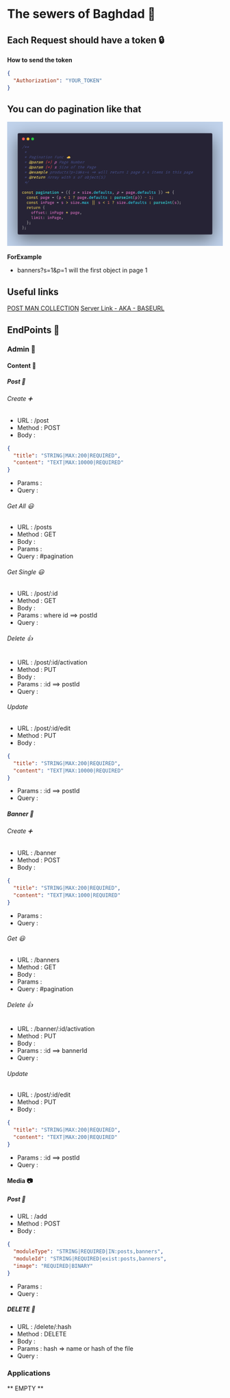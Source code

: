 # The sewers of Baghdad 👾

## Each Request should have a token 🔒

**How to send the token**

```json
{
  "Authorization": "YOUR_TOKEN"
}
```

## You can do pagination like that

![PaginationImage](/pagination.png)

**ForExample**

- banners?s=1&p=1 will the first object in page 1

## Useful links

[POST MAN COLLECTION](https://www.getpostman.com/collections/5c320a316d119362c5f8)
[Server Link - AKA - BASEURL](http://139.162.142.73)

## EndPoints 📕

### Admin 🙎

#### Content 📃

##### Post 📄

###### Create ➕

- URL : /post
- Method : POST
- Body :

```json
{
  "title": "STRING|MAX:200|REQUIRED",
  "content": "TEXT|MAX:10000|REQUIRED"
}
```

- Params :
- Query :

###### Get All 😃

- URL : /posts
- Method : GET
- Body :
- Params :
- Query : #pagination

###### Get Single 😃

- URL : /post/:id
- Method : GET
- Body :
- Params : where id ==> postId
- Query :

###### Delete 👍

- URL : /post/:id/activation
- Method : PUT
- Body :
- Params : :id ==> postId
- Query :

###### Update

- URL : /post/:id/edit
- Method : PUT
- Body :

```json
{
  "title": "STRING|MAX:200|REQUIRED",
  "content": "TEXT|MAX:10000|REQUIRED"
}
```

- Params : :id ==> postId
- Query :

##### Banner 📄

###### Create ➕

- URL : /banner
- Method : POST
- Body :

```json
{
  "title": "STRING|MAX:200|REQUIRED",
  "content": "TEXT|MAX:1000|REQUIRED"
}
```

- Params :
- Query :

###### Get 😃

- URL : /banners
- Method : GET
- Body :
- Params :
- Query : #pagination

###### Delete 👍

- URL : /banner/:id/activation
- Method : PUT
- Body :
- Params : :id ==> bannerId
- Query :

###### Update

- URL : /post/:id/edit
- Method : PUT
- Body :

```json
{
  "title": "STRING|MAX:200|REQUIRED",
  "content": "TEXT|MAX:200|REQUIRED"
}
```

- Params : :id ==> postId
- Query :

#### Media 📷

##### Post 🔌

- URL : /add
- Method : POST
- Body :

```json
{
  "moduleType": "STRING|REQUIRED|IN:posts,banners",
  "moduleId": "STRING|REQUIRED|exist:posts,banners",
  "image": "REQUIRED|BINARY"
}
```

- Params :
- Query :

##### DELETE 🔌

- URL : /delete/:hash
- Method : DELETE
- Body :
- Params : hash => name or hash of the file
- Query :

### Applications

** EMPTY **

